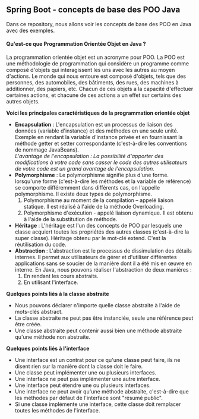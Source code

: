## Spring Boot - concepts de base des POO Java
Dans ce repository, nous allons voir les concepts de base des POO en Java avec des exemples.

#### Qu'est-ce que Programmation Orientée Objet en Java ?
La programmation orientée objet est un acronyme pour POO. La POO est une méthodologie de programmation qui considère un programme comme composé d'objets qui interagissent les uns avec les autres au moyen d'actions. Le monde qui nous entoure est composé d'objets, tels que des personnes, des automobiles, des bâtiments, des rues, des machines à additionner, des papiers, etc. Chacun de ces objets a la capacité d'effectuer certaines actions, et chacune de ces actions a un effet sur certains des autres objets.<br/>

**Voici les principales caractéristiques de la programmation orientée objet**
* **Encapsulation** : L'encapsulation est un processus de liaison des données (variable d'instance) et des méthodes en une seule unité. Exemple en rendant la variable d'instance privée et en fournissant la méthode getter et setter correspondante (c'est-à-dire les conventions de nommage JavaBeans).<br/>
*L'avantage de l'encapsulation : La possibilité d'apporter des modifications à votre code sans casser le code des autres utilisateurs de votre code est un grand avantage de l'encapsulation.*
* **Polymorphisme** : Le polymorphisme signifie plus d'une forme. lorsqu'une forme (c'est-à-dire les méthodes et la variable de référence) se comporte différemment dans différents cas, on l'appelle polymorphisme. Il existe deux types de polymorphisme.
	1. Polymorphisme au moment de la compilation – appelé liaison statique. Il est réalisé à l'aide de la méthode Overloading.
	2. Polymorphisme d'exécution - appelé liaison dynamique. Il est obtenu à l'aide de la substitution de méthode.
* **Héritage** : L'héritage est l'un des concepts de POO par lesquels une classe acquiert toutes les propriétés des autres classes (c'est-à-dire la super classe). Héritage obtenu par le mot-clé extend. C'est la réutilisation du code.
* **Abstraction** : L'abstraction est le processus de dissimulation des détails internes. Il permet aux utilisateurs de gérer et d'utiliser différentes applications sans se soucier de la manière dont il a été mis en œuvre en interne.
En Java, nous pouvons réaliser l'abstraction de deux manières :
	1. En rendant les cours abstraits.
	2. En utilisant l'interface.

**Quelques points liés à la classe abstraite**
* Nous pouvons déclarer n'importe quelle classe abstraite à l'aide de mots-clés abstract.
* La classe abstraite ne peut pas être instanciée, seule une référence peut être créée.
* Une classe abstraite peut contenir aussi bien une méthode abstraite qu'une méthode non abstraite.

**Quelques points liés à l'interface**
* Une interface est un contrat pour ce qu'une classe peut faire, ils ne disent rien sur la manière dont la classe doit le faire.
* Une classe peut implémenter une ou plusieurs interfaces.
* Une interface ne peut pas implémenter une autre interface.
* Une interface peut étendre une ou plusieurs interfaces.
* Une interface ne peut avoir qu'une méthode abstraite, c'est-à-dire que les méthodes par défaut de l'interface sont "résumé public".
* Si une classe implémente une interface, cette classe doit remplacer toutes les méthodes de l'interface.
